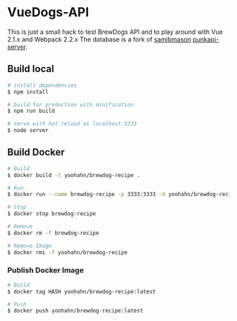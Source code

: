 # VueDogs-API

This is just a small hack to test BrewDogs API and to play around with Vue 2.1.x and Webpack 2.2.x
The database is a fork of [samjbmason](https://github.com/samjbmason) [punkapi-server](https://github.com/samjbmason/punkapi-server).

## Build local

``` bash
# install dependencies
$ npm install

# build for production with minification
$ npm run build

# serve with hot reload at localhost:3333
$ node server
```

## Build Docker

``` bash
# Build
$ docker build -t yoohahn/brewdog-recipe .

# Run
$ docker run --name brewdog-recipe -p 3333:3333 -d yoohahn/brewdog-recipe

# Stop
$ docker stop brewdog-recipe

# Remove
$ docker rm -f brewdog-recipe

# Remove Image
$ docker rmi -f yoohahn/brewdog-recipe
```

### Publish Docker Image
``` bash
# Build
$ docker tag HASH yoohahn/brewdog-recipe:latest

# Push
$ docker push yoohahn/brewdog-recipe:latest
